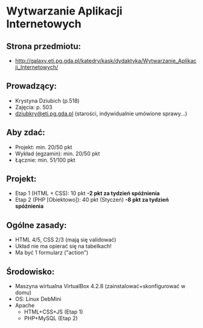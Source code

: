 Wytwarzanie Aplikacji Internetowych
===================================

Strona przedmiotu:
------------------
- http://galaxy.eti.pg.gda.pl/katedry/kask/dydaktyka/Wytwarzanie_Aplikacji_Internetowych/

Prowadzący:
-----------
- Krystyna Dziubich (p.518)
- Zajęcia: p. 503
- dziubkry@eti.pg.gda.pl (starości, indywidualnie umówione sprawy...)

Aby zdać:
---------
- Projekt: min. 20/50 pkt
- Wykład (egzamin): min. 20/50 pkt
- Łącznie: min. 51/100 pkt

Projekt:
--------
- Etap 1 (HTML + CSS): 10 pkt **-2 pkt za tydzień spóźnienia**
- Etap 2 (PHP [Obiektowo]): 40 pkt (Styczeń) **-8 pkt za tydzień spóźnienia**

Ogólne zasady:
--------------
- HTML 4/5, CSS 2/3 (mają się validować)
- Układ nie ma opierać się na tabelkach!
- Ma być 1 formularz ("action")

Środowisko:
-----------
- Maszyna wirtualna VirtualBox 4.2.8 (zainstalować+skonfigurować w domu)
- OS: Linux DebMini
- Apache
    - HTML+CSS+JS (Etap 1)
    - PHP+MySQL (Etap 2)
